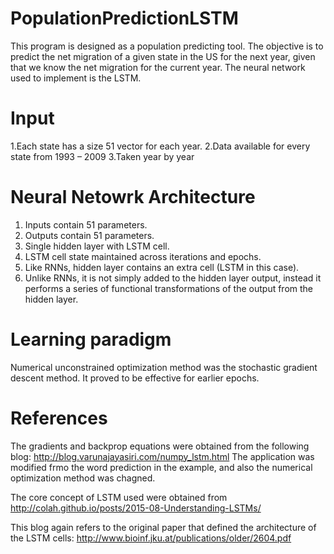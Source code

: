 # PopulationPredictionLSTM

This program is designed as a population predicting tool. The objective is to predict the net migration of a given state in the US for the next year, given that we know the net migration for the current year. The neural network used to implement is the LSTM.


# Input
1.Each state has a size 51 vector for each year. 
2.Data available for every state from 1993 – 2009
3.Taken year by year

# Neural Netowrk Architecture
1. Inputs contain 51 parameters.
2. Outputs contain 51 parameters.
3. Single hidden layer with LSTM cell.
4. LSTM cell state maintained across iterations and epochs.
5. Like RNNs, hidden layer contains an extra cell (LSTM in this case).
6. Unlike RNNs, it is not simply added to the hidden layer output, instead it performs a series of functional transformations of the output from the hidden layer.

# Learning paradigm
Numerical unconstrained optimization method was the stochastic gradient descent method. It proved to be effective for earlier epochs.

# References

The gradients and backprop equations were obtained from the following blog: http://blog.varunajayasiri.com/numpy_lstm.html
The application was modified frmo the word prediction in the example, and also the numerical optimization method was chagned.

The core concept of LSTM used were obtained from http://colah.github.io/posts/2015-08-Understanding-LSTMs/

This blog again refers to the original paper that defined the architecture of the LSTM cells: http://www.bioinf.jku.at/publications/older/2604.pdf

